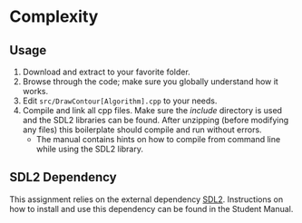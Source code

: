 # Complexity

## Usage

1. Download and extract to your favorite folder.
2. Browse through the code; make sure you globally understand how it works.
3. Edit `src/DrawContour[Algorithm].cpp` to your needs.
4. Compile and link all cpp files. Make sure the *include* directory is used and the SDL2 libraries can be found. After unzipping (before modifying any files) this boilerplate should compile and run without errors.
   * The manual contains hints on how to compile from command line while using the SDL2 library.


## SDL2 Dependency

This assignment relies on the external dependency [SDL2](http://www.libsdl.org).
Instructions on how to install and use this dependency can be found in the Student Manual.